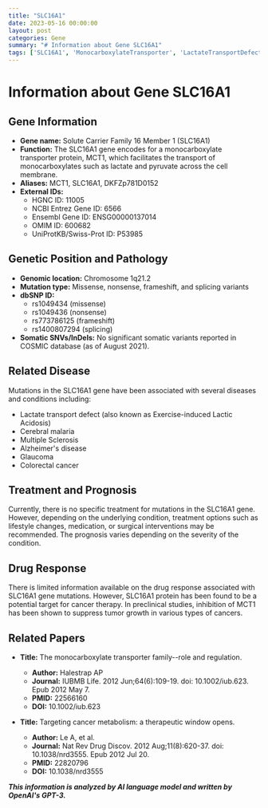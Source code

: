 ```yaml
---
title: "SLC16A1"
date: 2023-05-16 00:00:00
layout: post
categories: Gene
summary: "# Information about Gene SLC16A1"
tags: ['SLC16A1', 'MonocarboxylateTransporter', 'LactateTransportDefect', 'CancerTherapy', 'GeneticMutation', 'DrugResponse', 'RelatedDiseases', 'Prognosis']
---
```


# Information about Gene SLC16A1

## Gene Information

- **Gene name:** Solute Carrier Family 16 Member 1 (SLC16A1)
- **Function:** The SLC16A1 gene encodes for a monocarboxylate transporter protein, MCT1, which facilitates the transport of monocarboxylates such as lactate and pyruvate across the cell membrane.
- **Aliases:** MCT1, SLC16A1, DKFZp781D0152
- **External IDs:**
  - HGNC ID: 11005
  - NCBI Entrez Gene ID: 6566
  - Ensembl Gene ID: ENSG00000137014
  - OMIM ID: 600682
  - UniProtKB/Swiss-Prot ID: P53985

## Genetic Position and Pathology

- **Genomic location:** Chromosome 1q21.2
- **Mutation type:** Missense, nonsense, frameshift, and splicing variants
- **dbSNP ID:**
  - rs1049434 (missense)
  - rs1049436 (nonsense)
  - rs773786125 (frameshift)
  - rs1400807294 (splicing)
- **Somatic SNVs/InDels:** No significant somatic variants reported in COSMIC database (as of August 2021).

## Related Disease

Mutations in the SLC16A1 gene have been associated with several diseases and conditions including:

- Lactate transport defect (also known as Exercise-induced Lactic Acidosis)
- Cerebral malaria
- Multiple Sclerosis
- Alzheimer's disease
- Glaucoma
- Colorectal cancer

## Treatment and Prognosis

Currently, there is no specific treatment for mutations in the SLC16A1 gene. However, depending on the underlying condition, treatment options such as lifestyle changes, medication, or surgical interventions may be recommended. The prognosis varies depending on the severity of the condition.

## Drug Response

There is limited information available on the drug response associated with SLC16A1 gene mutations. However, SLC16A1 protein has been found to be a potential target for cancer therapy. In preclinical studies, inhibition of MCT1 has been shown to suppress tumor growth in various types of cancers.

## Related Papers

- **Title:** The monocarboxylate transporter family--role and regulation.
  - **Author:** Halestrap AP
  - **Journal:** IUBMB Life. 2012 Jun;64(6):109-19. doi: 10.1002/iub.623. Epub 2012 May 7.
  - **PMID:** 22566160
  - **DOI:** 10.1002/iub.623

- **Title:** Targeting cancer metabolism: a therapeutic window opens.
  - **Author:** Le A, et al.
  - **Journal:** Nat Rev Drug Discov. 2012 Aug;11(8):620-37. doi: 10.1038/nrd3555. Epub 2012 Jul 20.
  - **PMID:** 22820796
  - **DOI:** 10.1038/nrd3555

**_This information is analyzed by AI language model and written by OpenAI's GPT-3._**